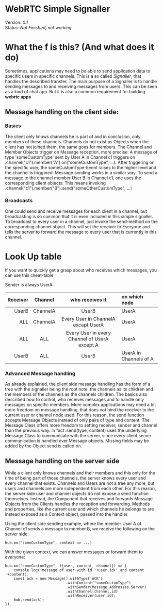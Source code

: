 # WebRTC Simple Signaller

Version: *0.1* <br>
Status: *Not Finished, not working* <br>

# What the f is this? (And what does it do)
Sometimes, applications may need to be able to send application data to specific users in specific channels.
This is a so called *Signaller*, that handles the described transfer.
The main purpose of a Signaller is to handle sending messages to and receiving messages from users.
This can be seen as a kind of chat app. But it is also a common requirement for building **webrtc apps**



## Message handling on the client side:

### Basics
The client only knows channels he is part of and in conclusion, only members of these channels.
Channels do not exist as Objects when the client has not joined them, the same goes for members.
The Channel and Member Objects trigger on Message reception, more precise:
A message of type 'someCustomType' sent by User A in Channel c1 triggers on .channel("c1").member("A").on("someCustomType", ...).
After triggering on the specific user, the someCustomType-Event raises to the higher level and the channel is triggered.
Message sending works in a similar way.
To send a message to the channel member User B in Channel c1, one uses the corresponding client objects:
This means invoking .channel("c1").member("B").send("someOtherCustomType", ...)

### Broadcasts
One could send and receive messages for each client in a channel,
but broadcasting is so common that it is even included in this simple signaller.
To broadcast to every user in a channel, just invoke the send-method on the corresponding channel object.
This will set the receiver to Everyone and tells the server to forward the message to every user that is currently in this channel.

# Look Up table
If you want to quickly get a grasp about who receives which messages, you can use this cheat-table

Sender is always UserA:

|Receiver    |    Channel     |    who receives it                                | on which node          |
|-----------:|:--------------:|:-------------------------------------------------:|:-----------------------|
|UserB       |    ChannelA    |    UserB                                          | UserA                  |
|ALL         |    ChannelA    |    Every User in ChannelA except UserA            | UserA                  |
|ALL         |    ALL         |    Every User in every Channel of UserA except A  | UserA                  |
|UserB       |    ALL         |    UserB                                          | UserA in Channels of A |

### Advanced Message handling
As already explained, the client side message handling has the form of a tree with the signaller being the root note,
the channels as its children and the members of the channels as the channels children.
The basics also described how to control, who receives messages and to handle only messages on specific members.
More complex applications may need a bit more freedom on message handling,
that does not bind the receiver to the current user or channel node used.
For this reason, the send function accepts Message Objects instead of only pairs of type and content.
The Message Class offers more freedom to setting receiver, sender and channel than the previous way.
In fact .send(type, content) uses the underlying Message Class to communicate with the server,
since every client server communication is handled over Message objects.
Missing fields may be added by the Object send is called on.


## Message handling on the server side
While a client only knows channels and their members and this only for the time of being part of those channels,
the server knows every user and every channel that exists.
Channels and Users are not a tree any more, but users and channels are more independent from each other.
For this reason, the server side user and channel objects do not expose a send function themselves.
Instead, the Component that receives and forwards Message Objects from the Clients handles the reception and forwarding.
Methods and properties, like the current user and which channels he belongs to are instead exposed as a Context object, passed into the handler.

Using the client side sending example, where the member User A of Channel c1 sends a message to member B, we receive the following on the server side:

```
hub.on("someCustomType", context => ...)
```

With the given context, we can answer messages or forward them to everyone:

```
hub.on("someCustomType", ({user, content, channel}) => {
    console.log('message of user with id '+user.id+' and content '+content);
    const ack = new Message().withType('ACK')
                            .withContent("someCustomType")
                            .withSender(Message.Addresses.Server)
                            .withChannel(channel.id)
                            .withReceiver(user.id);
    hub.send(ack);
})
```
